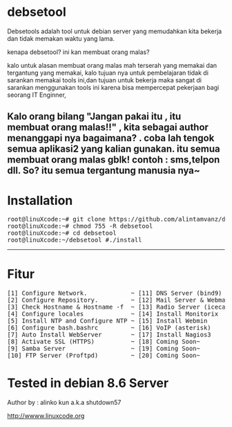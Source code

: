 # debsetool

Debsetools adalah tool untuk debian server yang memudahkan kita bekerja dan tidak memakan waktu yang lama.


kenapa debsetool? ini kan membuat orang malas?

kalo untuk alasan membuat orang malas mah terserah yang memakai dan tergantung yang memakai, kalo tujuan nya untuk pembelajaran tidak di sarankan memakai tools ini,dan tujuan untuk bekerja maka sangat di sarankan menggunakan tools ini karena bisa mempercepat pekerjaan bagi seorang IT Enginner,

Kalo orang bilang "Jangan pakai itu , itu membuat orang malas!!" , kita sebagai author menanggapi nya bagaimana? . coba lah tengok semua aplikasi2 yang kalian gunakan. itu semua membuat orang malas gblk! contoh : sms,telpon dll. 
So? itu semua tergantung manusia nya~
-------------------------------------------------------------------------------------------------------
# Installation
<pre>
root@linuXcode:~# git clone https://github.com/alintamvanz/debsetool.git
root@linuXcode:~# chmod 755 -R debsetool
root@linuXcode:~# cd debsetool
root@linuXcode:~/debsetool #./install 
</pre>
-------------------------------------------------------------------------------------------------------
# Fitur
<pre>
[1] Configure Network.            ~ [11] DNS Server (bind9) 
[2] Configure Repository.         ~ [12] Mail Server & Webmail 
[3] Check Hostname & Hostname -f  ~ [13] Radio Server (icecast2) 
[4] Configure locales             ~ [14] Install Monitorix
[5] Install NTP and Configure NTP ~ [15] Install Webmin
[6] Configure bash.bashrc         ~ [16] VoIP (asterisk)
[7] Auto Install WebServer        ~ [17] Install Nagios3
[8] Activate SSL (HTTPS)          ~ [18] Coming Soon~
[9] Samba Server                  ~ [19] Coming Soon~
[10] FTP Server (Proftpd)         ~ [20] Coming Soon~
</pre>
# Tested in debian 8.6 Server

Author by : alinko kun a.k.a shutdown57

http://wwww.linuxcode.org
